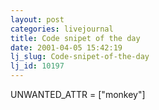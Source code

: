 ```yaml
---
layout: post
categories: livejournal
title: Code snipet of the day
date: 2001-04-05 15:42:19
lj_slug: Code-snipet-of-the-day
lj_id: 10197
---
```

UNWANTED_ATTR = ["monkey"]
